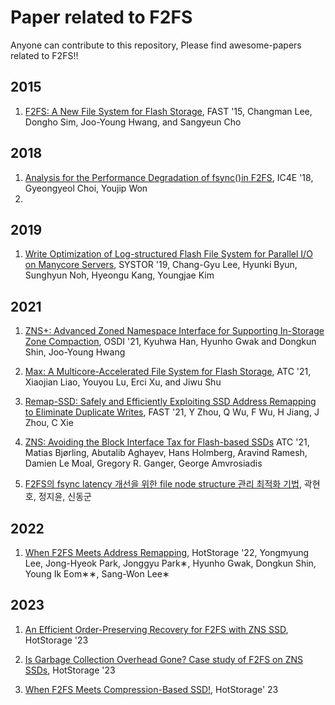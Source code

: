 # Paper related to F2FS

Anyone can contribute to this repository, Please find awesome-papers related to F2FS!!

## 2015

1. [F2FS: A New File System for Flash Storage](https://www.usenix.org/system/files/conference/fast15/fast15-paper-lee.pdf), FAST '15, Changman Lee, Dongho Sim, Joo-Young Hwang, and Sangyeun Cho

## 2018

1. [Analysis for the Performance Degradation of fsync()in F2FS](https://dl.acm.org/doi/pdf/10.1145/3183586.3183605?casa_token=dxklS06WWmkAAAAA:1yxAv8lJTkj37EWYxf7_z-poKl6ltzisPu8AI7gl-UFLsJrVmpPmCOOg8Xx9gkOB-3HQU0WtrdIpxAo), IC4E '18, Gyeongyeol Choi, Youjip Won
2. 


## 2019

1. [Write Optimization of Log-structured Flash File System for Parallel I/O on Manycore Servers](https://discos.sogang.ac.kr/file/2019/intl_conf/Systor_2019_CLee.pdf), SYSTOR '19, Chang-Gyu Lee, Hyunki Byun, Sunghyun Noh, Hyeongu Kang, Youngjae Kim

## 2021

1. [ZNS+: Advanced Zoned Namespace Interface for Supporting In-Storage Zone Compaction](https://www.usenix.org/system/files/osdi21-han.pdf), OSDI '21, Kyuhwa Han, Hyunho Gwak and Dongkun Shin, Joo-Young Hwang

2. [Max: A Multicore-Accelerated File System for Flash Storage](), ATC '21, Xiaojian Liao, Youyou Lu, Erci Xu, and Jiwu Shu

3. [Remap-SSD: Safely and Efficiently Exploiting SSD Address Remapping to Eliminate Duplicate Writes](), FAST '21, Y Zhou, Q Wu, F Wu, H Jiang, J Zhou, C Xie

4. [ZNS: Avoiding the Block Interface Tax for Flash-based SSDs](https://www.pdl.cmu.edu/PDL-FTP/Storage/USENIX_ATC_2021_ZNS.pdf) ATC '21, Matias Bjørling, Abutalib Aghayev, Hans Holmberg, Aravind Ramesh, Damien Le Moal, Gregory R. Ganger, George Amvrosiadis

5. [F2FS의 fsync latency 개선을 위한 file node structure 관리 최적화 기법](http://nyx.skku.ac.kr/wp-content/uploads/2021/12/15-375.pdf), 곽현호, 정지윤, 신동군

## 2022

1. [When F2FS Meets Address Remapping](https://dl.acm.org/doi/pdf/10.1145/3538643.3539755), HotStorage '22, Yongmyung Lee, Jong-Hyeok Park, Jonggyu Park∗, Hyunho Gwak, Dongkun Shin, Young Ik Eom∗∗, Sang-Won Lee∗


## 2023
1. [An Efficient Order-Preserving Recovery for F2FS with ZNS SSD](https://www.hotstorage.org/2023/accepted.html), HotStorage '23

2. [Is Garbage Collection Overhead Gone? Case study of F2FS on ZNS SSDs](https://www.hotstorage.org/2023/accepted.html), HotStorage '23

3. [When F2FS Meets Compression-Based SSD!](https://www.hotstorage.org/2023/accepted.html), HotStorage' 23
